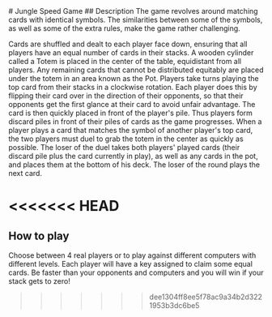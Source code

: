 <snippet>
  <content>
# Jungle Speed Game
## Description
The game revolves around matching cards with identical symbols. The similarities between some of the symbols, as well as some of the extra rules, make the game rather challenging.

Cards are shuffled and dealt to each player face down, ensuring that all players have an equal number of cards in their stacks. A wooden cylinder called a Totem is placed in the center of the table, equidistant from all players. Any remaining cards that cannot be distributed equitably are placed under the totem in an area known as the Pot. Players take turns playing the top card from their stacks in a clockwise rotation. Each player does this by flipping their card over in the direction of their opponents, so that their opponents get the first glance at their card to avoid unfair advantage. The card is then quickly placed in front of the player's pile. Thus players form discard piles in front of their piles of cards as the game progresses. When a player plays a card that matches the symbol of another player's top card, the two players must duel to grab the totem in the center as quickly as possible. The loser of the duel takes both players' played cards (their discard pile plus the card currently in play), as well as any cards in the pot, and places them at the bottom of his deck. The loser of the round plays the next card.

<<<<<<< HEAD
=======
## How to play

Choose between 4 real players or to play against different computers with different levels. Each player will have a key assigned to claim some equal cards.
Be faster than your opponents and computers and you will win if your stack gets to zero!

>>>>>>> dee1304ff8ee5f78ac9a34b2d3221953b3dc6be5

</content>
</snippet>
